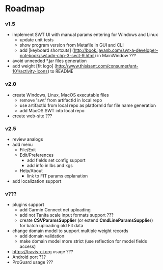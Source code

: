 Roadmap
=======

### v1.5 ###
* implement SWT UI with manual params entering for Windows and Linux
    * update unit tests
    * show program version from Metafile in GUI and CLI
    * add [keyboard shortcuts] (http://book.javanb.com/swt-a-developer-notebook/swtadn-chp-3-sect-9.html) in MainWindow ???
* avoid unneeded *.jar files generation
* add weight [fit logo] (http://www.thisisant.com/consumer/ant-101/activity-icons) to README 

### v2.0 ###
* create Windows, Linux, MacOS executable files
    * remove 'swt' from artifactId in local repo
    * use artifactId from local repo as platformId for file name generation
    * add MacOS SWT into local repo
* create web-site ???

### v2.5 ###
* review analogs
* add menu
    * File/Exit
    * Edit/Preferences
        * add fields set config support
        * add info in lbs and kgs
    * Help/About
        * link to FIT params explanation 
* add localization support
    
### v??? ###
* plugins support
    * add Garmin Connect net uploading
    * add not Tanita scale input formats support ???
    * create **CSVParamsSupplier** (or extend **CmdLineParamsSupplier**) for batch uploading old Fit data
* change domain model to support multiple weight records
    * add domain validation
    * make domain model more strict (use reflection for model fields access)
* https://travis-ci.org usage ??? 
* Android port ???
* ProGuard usage ???

